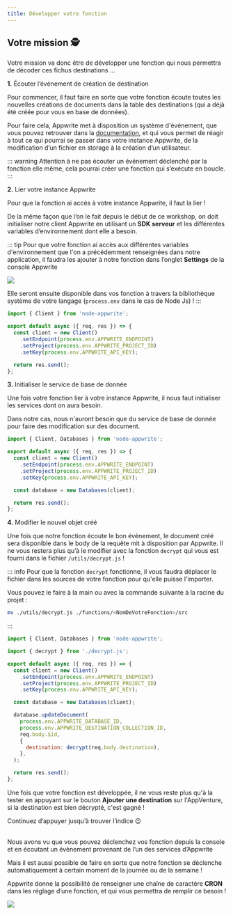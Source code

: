 ```yaml
---
title: Développer votre fonction
---
```


<Hero
    title="Développons notre fonction"
    image=""
    description="Notre fonction existe, elle est la, mais pour l'instant on ne peux pas dire qu'elle est très utile. Je suis sur que l’on peut faire en sorte qu'elle nous aide à régler notre problème de destination, pour aller chercher un indice qui nous mènera au trésor !"
/>

## Votre mission 🕵️

Votre mission va donc être de développer une fonction qui nous permettra de décoder ces fichus destinations ...

**1.** Écouter l’événement de création de destination

Pour commencer, il faut faire en sorte que votre fonction écoute toutes les nouvelles créations de documents dans la table des destinations (qui a déjà été créée pour vous en base de données).

Pour faire cela, Appwrite met à disposition un système d'événement, que vous pouvez retrouver dans la [documentation](https://appwrite.io/docs/advanced/platform/events#authentication-events), et qui vous permet de réagir à tout ce qui pourrai se passer dans votre instance Appwrite, de la modification d’un fichier en storage à la création d’un utilisateur.

::: warning
Attention à ne pas écouter un événement déclenché par la fonction elle même, cela pourrai créer une fonction qui s’exécute en boucle.
:::

**2.** Lier votre instance Appwrite

Pour que la fonction ai accès à votre instance Appwrite, il faut la lier !

De la même façon que l’on le fait depuis le début de ce workshop, on doit initialiser notre client Appwrite en utilisant un **SDK serveur** et les différentes variables d’environnement dont elle a besoin.

::: tip
Pour que votre fonction ai accès aux différentes variables d'environnement que l'on a précédemment renseignées dans notre application, il faudra les ajouter à notre fonction dans l’onglet **Settings** de la console Appwrite

<Image src="/assets/workshop/functions/envVariable.png" imageAlt="Réglage des variable d’environnement dans la console Appwrite" withoutShadow />

Elle seront ensuite disponible dans vos fonction à travers la bibliothèque système de votre langage (`process.env` dans le cas de Node Js) !
:::

<Solution>

```js
import { Client } from 'node-appwrite';

export default async ({ req, res }) => {
  const client = new Client()
    .setEndpoint(process.env.APPWRITE_ENDPOINT)
    .setProject(process.env.APPWRITE_PROJECT_ID)
    .setKey(process.env.APPWRITE_API_KEY);

  return res.send();
};
```

</Solution>

**3.** Initialiser le service de base de donnée

Une fois votre fonction lier à votre instance Appwrite, il nous faut initialiser les services dont on aura besoin.

Dans notre cas, nous n'auront besoin que du service de base de donnée pour faire des modification sur des document.

<Solution>

```js
import { Client, Databases } from 'node-appwrite';

export default async ({ req, res }) => {
  const client = new Client()
    .setEndpoint(process.env.APPWRITE_ENDPOINT)
    .setProject(process.env.APPWRITE_PROJECT_ID)
    .setKey(process.env.APPWRITE_API_KEY);

  const database = new Databases(client);

  return res.send();
};
```

</Solution>

**4.** Modifier le nouvel objet créé

Une fois que notre fonction écoute le bon événement, le document créé sera disponible dans le body de la requête mit à disposition par Appwrite. Il ne vous restera plus qu’à le modifier avec la fonction `decrypt` qui vous est fourni dans le fichier `/utils/decrypt.js` !

::: info
Pour que la fonction `decrypt` fonctionne, il vous faudra déplacer le fichier dans les sources de votre fonction pour qu'elle puisse l'importer.

Vous pouvez le faire à la main ou avec la commande suivante à la racine du projet :

```bash
mv ./utils/decrypt.js ./functions/<NomDeVotreFonction>/src
```

:::

<Solution>

```js
import { Client, Databases } from 'node-appwrite';

import { decrypt } from './decrypt.js';

export default async ({ req, res }) => {
  const client = new Client()
    .setEndpoint(process.env.APPWRITE_ENDPOINT)
    .setProject(process.env.APPWRITE_PROJECT_ID)
    .setKey(process.env.APPWRITE_API_KEY);

  const database = new Databases(client);

  database.updateDocument(
    process.env.APPWRITE_DATABASE_ID,
    process.env.APPWRITE_DESTINATION_COLLECTION_ID,
    req.body.$id,
    {
      destination: decrypt(req.body.destination),
    },
  );

  return res.send();
};
```

</Solution>

Une fois que votre fonction est développée, il ne vous reste plus qu'à la tester en appuyant sur le bouton **Ajouter une destination** sur l'AppVenture, si la destination est bien décrypté, c'est gagné !

Continuez d’appuyer jusqu’à trouver l’indice 😉

<InfoBonus title="Déclencher ses fonctions à interval régulier">
<br />
Nous avons vu que vous pouvez déclenchez vos fonction depuis la console et en écoutant un évènement provenant de l’un des services d’Appwrite

Mais il est aussi possible de faire en sorte que notre fonction se déclenche automatiquement à certain moment de la journée ou de la semaine !

Appwrite donne la possibilité de renseigner une chaîne de caractère **CRON** dans les réglage d’une fonction, et qui vous permettra de remplir ce besoin !

<Image src="/assets/workshop/functions/cron.png" imageAlt="Réglage de l’execution des fonction par CRON" />
</InfoBonus>
